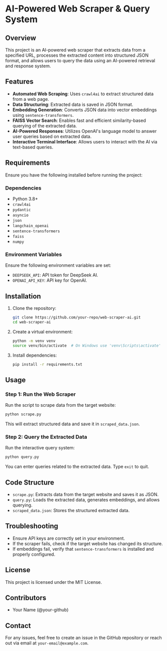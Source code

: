 # AI-Powered Web Scraper & Query System

## Overview
This project is an AI-powered web scraper that extracts data from a specified URL, processes the extracted content into structured JSON format, and allows users to query the data using an AI-powered retrieval and response system.

## Features
- **Automated Web Scraping**: Uses `crawl4ai` to extract structured data from a web page.
- **Data Structuring**: Extracted data is saved in JSON format.
- **Embedding Generation**: Converts JSON data into vector embeddings using `sentence-transformers`.
- **FAISS Vector Search**: Enables fast and efficient similarity-based querying of the extracted data.
- **AI-Powered Responses**: Utilizes OpenAI's language model to answer user queries based on extracted data.
- **Interactive Terminal Interface**: Allows users to interact with the AI via text-based queries.

## Requirements
Ensure you have the following installed before running the project:

### Dependencies
- Python 3.8+
- `crawl4ai`
- `pydantic`
- `asyncio`
- `json`
- `langchain_openai`
- `sentence-transformers`
- `faiss`
- `numpy`

### Environment Variables
Ensure the following environment variables are set:
- `DEEPSEEK_API`: API token for DeepSeek AI.
- `OPENAI_API_KEY`: API key for OpenAI.

## Installation
1. Clone the repository:
   ```sh
   git clone https://github.com/your-repo/web-scraper-ai.git
   cd web-scraper-ai
   ```
2. Create a virtual environment:
   ```sh
   python -m venv venv
   source venv/bin/activate  # On Windows use 'venv\Scripts\activate'
   ```
3. Install dependencies:
   ```sh
   pip install -r requirements.txt
   ```

## Usage
### Step 1: Run the Web Scraper
Run the script to scrape data from the target website:
```sh
python scrape.py
```
This will extract structured data and save it in `scraped_data.json`.

### Step 2: Query the Extracted Data
Run the interactive query system:
```sh
python query.py
```
You can enter queries related to the extracted data. Type `exit` to quit.

## Code Structure
- `scrape.py`: Extracts data from the target website and saves it as JSON.
- `query.py`: Loads the extracted data, generates embeddings, and allows querying.
- `scraped_data.json`: Stores the structured extracted data.

## Troubleshooting
- Ensure API keys are correctly set in your environment.
- If the scraper fails, check if the target website has changed its structure.
- If embeddings fail, verify that `sentence-transformers` is installed and properly configured.

## License
This project is licensed under the MIT License.

## Contributors
- Your Name (@your-github)

## Contact
For any issues, feel free to create an issue in the GitHub repository or reach out via email at `your-email@example.com`.

